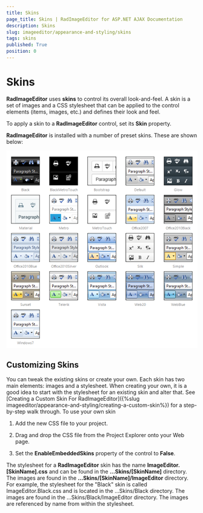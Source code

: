 ```yaml
---
title: Skins
page_title: Skins | RadImageEditor for ASP.NET AJAX Documentation
description: Skins
slug: imageeditor/appearance-and-styling/skins
tags: skins
published: True
position: 0
---
```


# Skins



**RadImageEditor** uses **skins** to control its overall look-and-feel. A skin is a set of images and a CSS stylesheet that can be applied to the control elements (items, images, etc.) and defines their look and feel.

To apply a skin to a **RadImageEditor** control, set its **Skin** property.

**RadImageEditor** is installed with a number of preset skins. These are shown below:


![RadImageEditor-skins](images/imageeditor-skins.png)


## Customizing Skins

You can tweak the existing skins or create your own. Each skin has two main elements: images and a stylesheet. When creating your own, it is a good idea to start with the stylesheet for an existing skin and alter that. See [Creating a Custom Skin For RadImageEditor]({%slug imageeditor/appearance-and-styling/creating-a-custom-skin%}) for a step-by-step walk through. To use your own skin

1. Add the new CSS file to your project.

1. Drag and drop the CSS file from the Project Explorer onto your Web page.

1. Set the **EnableEmbeddedSkins** property of the control to **False**.

The stylesheet for a **RadImageEditor** skin has the name **ImageEditor.[SkinName].css** and can be found in the **...Skins/[SkinName]** directory. The images are found in the **...Skins/[SkinName]/ImageEditor** directory. For example, the stylesheet for the "Black" skin is called ImageEditor.Black.css and is located in the ...Skins/Black directory. The images are found in the ...Skins/Black/ImageEditor directory. The images are referenced by name from within the stylesheet.
